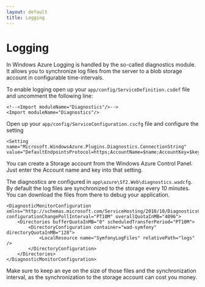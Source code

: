 ```yaml
---
layout: default
title: Logging
---
```


# Logging

In Windows Azure Logging is handled by the so-called diagnostics module.
It allows you to synchronize log files from the server to a blob storage account
in configurable time-intervals.

To enable logging open up your `app/config/ServiceDefinition.csdef` file and
uncomment the following line:

    <!--<Import moduleName="Diagnostics"/>-->
    <Import moduleName="Diagnostics"/>

Open up your `app/config/ServiceConfiguration.cscfg` file and configure
the setting

    <Setting name="Microsoft.WindowsAzure.Plugins.Diagnostics.ConnectionString" value="DefaultEndpointsProtocol=https;AccountName=$name;AccountKey=$key"/>

You can create a Storage account from the Windows Azure Control Panel. Just enter the Account name and key into that setting.

The diagnostics are configured in `app\azure\Sf2.Web\diagnostics.wadcfg`. By default the log files are synchronized to the storage every 10 minutes. You can download the files from there to debug your application.

    <DiagnosticMonitorConfiguration xmlns="http://schemas.microsoft.com/ServiceHosting/2010/10/DiagnosticsConfiguration" configurationChangePollInterval="PT10M" overallQuotaInMB="4096">
        <Directories bufferQuotaInMB="0" scheduledTransferPeriod="PT10M">
            <DirectoryConfiguration container="wad-symfony" directoryQuotaInMB="128">
                <LocalResource name="SymfonyLogFiles" relativePath="logs" />
            </DirectoryConfiguration>
        </Directories>
    </DiagnosticMonitorConfiguration>


Make sure to keep an eye on the size of those files and the synchronization interval, as the synchronization to the storage account can cost you money.

